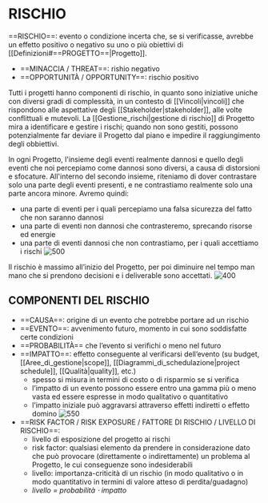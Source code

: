 # RISCHIO
==RISCHIO==: evento o condizione incerta che, se si verificasse, avrebbe un effetto positivo o negativo su uno o più obiettivi di [[Definizioni#==PROGETTO==|Progetto]].
- ==MINACCIA / THREAT==: rishio negativo
- ==OPPORTUNITÀ / OPPORTUNITY==: rischio positivo

Tutti i progetti hanno componenti di rischio, in quanto sono iniziative uniche con diversi gradi di complessità, in un contesto di [[Vincoli|vincoli]] che rispondono alle aspettative degli [[Stakeholder|stakeholder]], alle volte conflittuali e mutevoli. La [[Gestione_rischi|gestione di rischio]] di Progetto mira a identificare e gestire i rischi; quando non sono gestiti, possono potenzialmente far deviare il Progetto dal piano e impedire il raggiungimento degli obbiettivi.

In ogni Progetto, l'insieme degli eventi realmente dannosi e quello degli eventi che noi percepiamo come dannosi sono diversi, a causa di distorsioni e sfocature. All'interno del secondo insieme, riteniamo di dover contrastare solo una parte degli eventi presenti, e ne contrastiamo realmente solo una parte ancora minore. Avremo quindi:
- una parte di eventi per i quali percepiamo una falsa sicurezza del fatto che non saranno dannosi
- una parte di eventi non dannosi che contrasteremo, sprecando risorse ed energie
- una parte di eventi dannosi che non contrastiamo, per i quali accettiamo i rischi
![500](rischi.png)

Il rischio è massimo all’inizio del Progetto, per poi diminuire nel tempo man mano che si prendono decisioni e i deliverable sono accettati.
![400](rischi_tempo.png)

## COMPONENTI DEL RISCHIO
- ==CAUSA==: origine di un evento che potrebbe portare ad un rischio
- ==EVENTO==: avvenimento futuro, momento in cui sono soddisfatte certe condizioni
- ==PROBABILITÀ== che l’evento si verifichi o meno nel futuro
- ==IMPATTO==: effetto conseguente al verificarsi dell’evento (su budget, [[Aree_di_gestione|scope]], [[Diagrammi_di_schedulazione|project schedule]], [[Qualità|quality]], etc.)
	- spesso si misura in termini di costo o di risparmio se si verifica
	- l’impatto di un evento possono essere entro una gamma più o meno vasta ed essere espresse in modo qualitativo o quantitativo
	- l’impatto iniziale può aggravarsi attraverso effetti indiretti o effetto domino
![550](rischi_componenti.png)
- ==RISK FACTOR / RISK EXPOSURE / FATTORE DI RISCHIO / LIVELLO DI RISCHIO==:
	- livello di esposizione del progetto ai rischi
	- risk factor: qualsiasi elemento da prendere in considerazione dato che può provocare (direttamente o indirettamente) un problema al Progetto, le cui conseguenze sono indesiderabili
	- livello: importanza-criticità di un rischio (in modo qualitativo o in modo quantitativo in termini di valore atteso di perdita/guadagno)
	- _livello = probabilità $\cdot$ impatto_